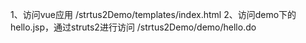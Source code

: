 1、访问vue应用
/strtus2Demo/templates/index.html
2、访问demo下的hello.jsp，通过struts2进行访问
/strtus2Demo/demo/hello.do